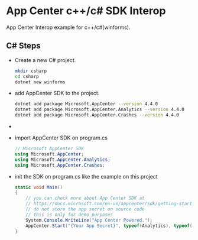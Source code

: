 # App Center c++/c# SDK Interop

App Center Interop example for c++/c#(winforms).

## C# Steps

- Create a new C# project.
   ```sh
   mkdir csharp
   cd csharp
   dotnet new winforms
   ```
- add AppCenter SDK to the project.
   ```sh
   dotnet add package Microsoft.AppCenter --version 4.4.0
   dotnet add package Microsoft.AppCenter.Analytics --version 4.4.0
   dotnet add package Microsoft.AppCenter.Crashes --version 4.4.0
   ```
- 
- import AppCenter SDK on program.cs
  ```csharp
  // Microsoft AppCenter SDK
  using Microsoft.AppCenter;
  using Microsoft.AppCenter.Analytics;
  using Microsoft.AppCenter.Crashes;
  ```

- init the SDK on program.cs like the example on this project
  ```csharp
  static void Main()
  {
      // you can check more about App Center SDK at
      // https://docs.microsoft.com/en-us/appcenter/sdk/getting-started/wpf-winforms
      // do not store the app secret on source code
      // this is only for demo purposes
      System.Console.WriteLine("App Center Powered.");
      AppCenter.Start("{Your App Secret}", typeof(Analytics), typeof(Crashes));
  }    
  ```
